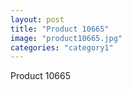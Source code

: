 ```yaml
---
layout: post
title: "Product 10665"
image: "product10665.jpg"
categories: "category1"
---
```

Product 10665
